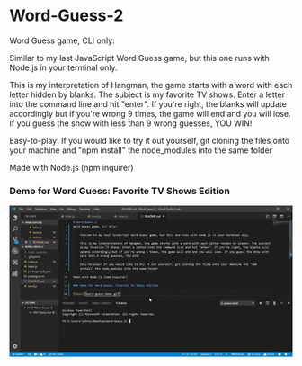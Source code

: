 # Word-Guess-2
Word Guess game, CLI only:

Similar to my last JavaScript Word Guess game, but this one runs with Node.js in your terminal only. 

This is my interpretation of Hangman, the game starts with a word with each letter hidden by blanks. The subject is my favorite TV shows. Enter a letter into the command line and hit "enter". If you're right, the blanks will update accordingly but if you're wrong 9 times, the game will end and you will lose. If you guess the show with less than 9 wrong guesses, YOU WIN! 

Easy-to-play! If you would like to try it out yourself, git cloning the files onto your machine and "npm install" the node_modules into the same folder

Made with Node.js (npm inquirer)

### Demo for Word Guess: Favorite TV Shows Edition

![](word-guess-demo.gif)



